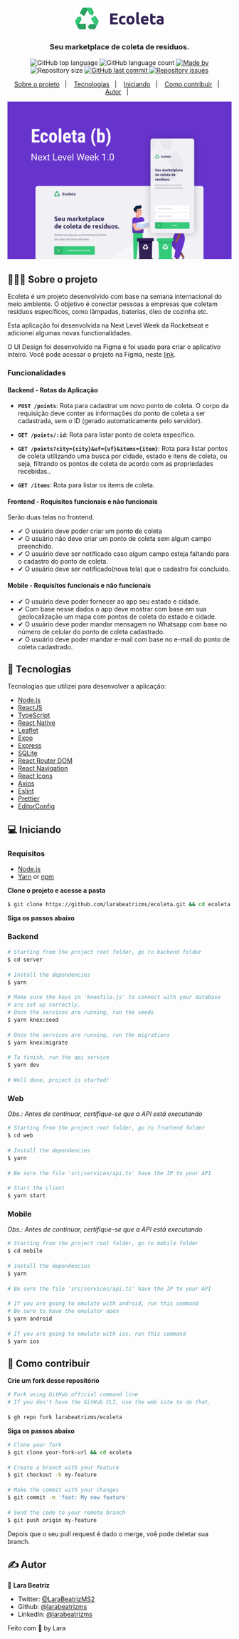 <h1 align="center">
	<img alt="Logo" src="web/src/assets/logo.svg" width="200px" />
</h1>

<h3 align="center">
  Seu marketplace de coleta de resíduos.
</h3>

<p align="center">
  <img alt="GitHub top language" src="https://img.shields.io/github/languages/top/larabeatrizms/ecoleta">

  <img alt="GitHub language count" src="https://img.shields.io/github/languages/count/larabeatrizms/ecoleta">

  <a href="https://www.linkedin.com/in/larabeatrizms/">
    <img alt="Made by" src="https://img.shields.io/badge/made%20by-Lara%20Beatriz-gree">
  </a>
  
  <img alt="Repository size" src="https://img.shields.io/github/repo-size/larabeatrizms/ecoleta">
  
  <a href="https://github.com/larabeatrizms/ecoleta/commits/master">
    <img alt="GitHub last commit" src="https://img.shields.io/github/last-commit/larabeatrizms/ecoleta">
  </a>
  
  <a href="https://github.com/larabeatrizms/ecoleta/issues">
    <img alt="Repository issues" src="https://img.shields.io/github/issues/larabeatrizms/ecoleta">
  </a>
</p>

<p align="center">
  <a href="#-sobre-o-projeto">Sobre o projeto</a>&nbsp;&nbsp;&nbsp;|&nbsp;&nbsp;&nbsp;
  <a href="#-tecnologias">Tecnologias</a>&nbsp;&nbsp;&nbsp;|&nbsp;&nbsp;&nbsp;
  <a href="#-Iniciando">Iniciando</a>&nbsp;&nbsp;&nbsp;|&nbsp;&nbsp;&nbsp;
  <a href="#-como-contribuir">Como contribuir</a>&nbsp;&nbsp;&nbsp;|&nbsp;&nbsp;&nbsp;
  <a href="#-autor">Autor</a>&nbsp;&nbsp;&nbsp;|&nbsp;&nbsp;&nbsp;
</p>

<p align="center">
  <a href="https://cool-tools.netlify.app/" rel="noopener">
    <img alt="Layout"  src="ecoleta.png">
  </a>
</p>

## 👨🏻‍💻 Sobre o projeto

Ecoleta é um projeto desenvolvido com base na semana internacional do meio ambiente. O objetivo é conectar pessoas a empresas que coletam resíduos específicos, como lâmpadas, baterias, óleo de cozinha etc.

Esta aplicação foi desenvolvida na Next Level Week da Rocketseat e adicionei algumas novas functionalidades.

O UI Design foi desenvolvido na Figma e foi usado para criar o aplicativo inteiro. Você pode acessar o projeto na Figma, neste [link](https://www.figma.com/file/1SxgOMojOB2zYT0Mdk28lB/Ecoleta?node-id=0%3A1).

### Funcionalidades

#### Backend - Rotas da Aplicação

- **`POST /points`**: Rota para cadastrar um novo ponto de coleta. O corpo da requisição deve conter as informações do ponto de coleta a ser cadastrada, sem o ID (gerado automaticamente pelo servidor).

- **`GET /points/:id`**: Rota para listar ponto de coleta específico.

- **`GET /points?city={city}&uf={uf}&items={item}`**: Rota para listar pontos de coleta utilizando uma busca por cidade, estado e itens de coleta, ou seja, filtrando os pontos de coleta de acordo com as propriedades recebidas..

- **`GET /items`**: Rota para listar os items de coleta.

#### Frontend - Requisitos funcionais e não funcionais

Serão duas telas no frontend.

- ✔ O usuário deve poder criar um ponto de coleta
- ✔ O usuário não deve criar um ponto de coleta sem algum campo preenchido.
- ✔ O usuário deve ser notificado caso algum campo esteja faltando para o cadastro do ponto de coleta.
- ✔ O usuário deve ser notificado(nova tela) que o cadastro foi concluído.

#### Mobile - Requisitos funcionais e não funcionais

- ✔ O usuário deve poder fornecer ao app seu estado e cidade.
- ✔ Com base nesse dados o app deve mostrar com base em sua geolocalização um mapa com pontos de coleta do estado e cidade.
- ✔ O usuário deve poder mandar mensagem no Whatsapp com base no número de celular do ponto de coleta cadastrado.
- ✔ O usuário deve poder mandar e-mail com base no e-mail do ponto de coleta cadastrado.

## 🚀 Tecnologias

Tecnologias que utilizei para desenvolver a aplicação:

- [Node.js](https://nodejs.org/en/)
- [ReactJS](https://reactjs.org/)
- [TypeScript](https://www.typescriptlang.org/)
- [React Native](https://reactnative.dev/)
- [Leaflet](https://leafletjs.com/)
- [Expo](https://expo.io/)
- [Express](https://expressjs.com/pt-br/)
- [SQLite](https://www.sqlite.org/)
- [React Router DOM](https://reacttraining.com/react-router/)
- [React Navigation](https://reactnavigation.org/)
- [React Icons](https://react-icons.netlify.com/#/)
- [Axios](https://github.com/axios/axios)
- [Eslint](https://eslint.org/)
- [Prettier](https://prettier.io/)
- [EditorConfig](https://editorconfig.org/)

## 💻 Iniciando

### Requisitos

- [Node.js](https://nodejs.org/en/)
- [Yarn](https://classic.yarnpkg.com/) or [npm](https://www.npmjs.com/)

**Clone o projeto e acesse a pasta**

```bash
$ git clone https://github.com/larabeatrizms/ecoleta.git && cd ecoleta
```

**Siga os passos abaixo**

### Backend

```bash
# Starting from the project root folder, go to backend folder
$ cd server

# Install the dependencies
$ yarn

# Make sure the keys in 'knexfile.js' to connect with your database
# are set up correctly.
# Once the services are running, run the seeds
$ yarn knex:seed

# Once the services are running, run the migrations
$ yarn knex:migrate

# To finish, run the api service
$ yarn dev

# Well done, project is started!
```

### Web

_Obs.: Antes de continuar, certifique-se que a API está executando_

```bash
# Starting from the project root folder, go to frontend folder
$ cd web

# Install the dependencies
$ yarn

# Be sure the file 'src/services/api.ts' have the IP to your API

# Start the client
$ yarn start
```

### Mobile

_Obs.: Antes de continuar, certifique-se que a API está executando_

```bash
# Starting from the project root folder, go to mobile folder
$ cd mobile

# Install the dependencies
$ yarn

# Be sure the file 'src/services/api.ts' have the IP to your API

# If you are going to emulate with android, run this command
# Be sure to have the emulator open
$ yarn android

# If you are going to emulate with ios, run this command
$ yarn ios
```

## 🤔 Como contribuir

**Crie um fork desse repositório**

```bash
# Fork using GitHub official command line
# If you don't have the GitHub CLI, use the web site to do that.

$ gh repo fork larabeatrizms/ecoleta
```

**Siga os passos abaixo**

```bash
# Clone your fork
$ git clone your-fork-url && cd ecoleta

# Create a branch with your feature
$ git checkout -b my-feature

# Make the commit with your changes
$ git commit -m 'feat: My new feature'

# Send the code to your remote branch
$ git push origin my-feature
```

Depois que o seu pull request é dado o merge, voê pode deletar sua branch.

## ✍️ Autor

👤 **Lara Beatriz**

- Twitter: [@LaraBeatrizMS2](https://twitter.com/LaraBeatrizMS2)
- Github: [@larabeatrizms](https://github.com/larabeatrizms)
- LinkedIn: [@larabeatrizms](https://linkedin.com/in/larabeatrizms)

Feito com 💜 by Lara
